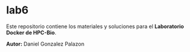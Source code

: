 # lab6

Este repositorio contiene los materiales y soluciones para el **Laboratorio Docker de HPC-Bio**.

**Autor:** Daniel Gonzalez Palazon
